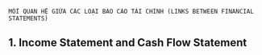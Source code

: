     MỐI QUAN HỆ GIỮA CÁC LOẠI BÁO CÁO TÀI CHÍNH (LINKS BETWEEN FINANCIAL STATEMENTS)

## 1. Income Statement and Cash Flow Statement
